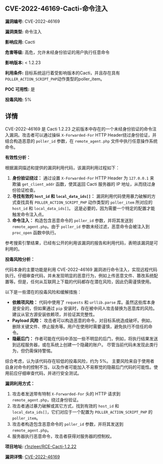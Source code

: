 ## CVE-2022-46169-Cacti-命令注入

**漏洞编号:** CVE-2022-46169

**漏洞类型:** 命令注入

**影响应用:** Cacti

**危害等级:** 高危，允许未经身份验证的用户执行任意命令

**影响版本:** < 1.2.23

**利用条件:** 目标系统运行着受影响版本的Cacti，并且存在具有`POLLER_ACTION_SCRIPT_PHP`动作类型的poller_item。

**POC 可用性:** 是

**投毒风险:** 5%

## 详情

CVE-2022-46169 是 Cacti 1.2.23 之前版本中存在的一个未经身份验证的命令注入漏洞。攻击者可以通过操纵 `X-Forwarded-For` HTTP Header绕过身份验证，并结合构造恶意的 `poller_id` 参数，在 `remote_agent.php` 文件中执行任意操作系统命令。 

**有效性分析：**

根据漏洞描述和提供的漏洞利用代码，该漏洞利用过程如下：

1.  **身份验证绕过：** 通过设置 `X-Forwarded-For` HTTP Header 为 `127.0.0.1` 来欺骗 `get_client_addr` 函数，使其返回 Cacti 服务器的 IP 地址，从而绕过身份验证检查。
2.  **寻找有效的 `host_id` 和 `local_data_ids[]`：** 漏洞利用代码使用暴力破解的方式查找具有 `POLLER_ACTION_SCRIPT_PHP` 动作类型的 `poller_item` 所对应的 `host_id` 和 `local_data_ids[]`。  这是必要的，因为需要一个特定的配置才能触发命令注入点。
3.  **命令注入：** 构造包含恶意命令的 `poller_id` 参数，并将其发送到 `remote_agent.php`。由于 `poller_id` 参数未经过滤，恶意命令会被注入到 `proc_open` 函数中执行。

参考搜索引擎结果，已经有公开的利用该漏洞的报告和利用代码，表明该漏洞是可利用的。

**投毒风险分析：**

代码本身的主要功能是利用 CVE-2022-46169 漏洞进行命令注入，实现远程代码执行。仔细审查代码，并未发现明显的恶意行为，例如上传恶意文件、篡改系统配置等。但是，任何从互联网上下载的代码都存在潜在风险，因此仍需谨慎使用。

以下是一些潜在的投毒风险和缓解措施：

*   **依赖项风险：** 代码中使用了 `requests` 和 `urllib.parse` 库。虽然这些库本身是安全的，但如果通过 `pip` 安装时，存在被中间人攻击替换为恶意库的风险。 建议从官方源安装依赖项，并验证其完整性。
*   **Payload 风险：** 攻击者可以构造恶意的命令，对目标系统造成破坏。例如，删除关键文件、停止服务等。用户在使用时需要谨慎，避免执行不信任的命令。
*   **隐蔽后门：** 作者可能在代码中添加一些不明显的后门，例如，将执行结果发送到远程服务器，或在系统上创建一个隐藏的账户。 尽管当前代码未发现此类行为，但仍需保持警惕。

综合考虑，认为该代码存在较低的投毒风险，约为 5%。 主要风险来自于使用者自身对命令的控制不当，以及作者可能加入不易察觉的隐蔽后门代码的可能性。使用前应仔细审查代码，并进行安全测试。

**漏洞利用方式：**

1.  攻击者发送带有特制 `X-Forwarded-For` 头的 HTTP 请求到 `remote_agent.php`，绕过身份验证。
2.  攻击者通过暴力破解或其它方式，找到有效的 `host_id` 和 `local_data_ids[]`，它们对应于一个配置为 `POLLER_ACTION_SCRIPT_PHP` 的 `poller_item`。
3.  攻击者构造包含恶意命令的 `poller_id` 参数，并将其发送到 `remote_agent.php`。
4.  服务器执行恶意命令，攻击者获得对服务器的控制权。

**项目地址:** [r1nzleer/RCE-Cacti-1.2.22](https://github.com/r1nzleer/RCE-Cacti-1.2.22)

**漏洞详情:** [CVE-2022-46169](https://nvd.nist.gov/vuln/detail/CVE-2022-46169)